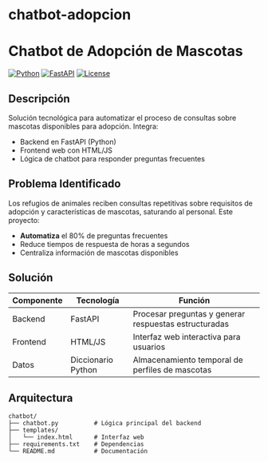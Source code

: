 # chatbot-adopcion
#  Chatbot de Adopción de Mascotas

[![Python](https://img.shields.io/badge/Python-3.9%2B-blue)](https://www.python.org/)
[![FastAPI](https://img.shields.io/badge/Framework-FastAPI-green)](https://fastapi.tiangolo.com/)
[![License](https://img.shields.io/badge/License-MIT-yellow)](LICENSE)

## Descripción
Solución tecnológica para automatizar el proceso de consultas sobre mascotas disponibles para adopción. Integra:
- Backend en FastAPI (Python)
- Frontend web con HTML/JS
- Lógica de chatbot para responder preguntas frecuentes

##  Problema Identificado
Los refugios de animales reciben consultas repetitivas sobre requisitos de adopción y características de mascotas, saturando al personal. Este proyecto:
- **Automatiza** el 80% de preguntas frecuentes
- Reduce tiempos de respuesta de horas a segundos
- Centraliza información de mascotas disponibles

##  Solución
| Componente | Tecnología | Función |
|------------|------------|---------|
| Backend | FastAPI | Procesar preguntas y generar respuestas estructuradas |
| Frontend | HTML/JS | Interfaz web interactiva para usuarios |
| Datos | Diccionario Python | Almacenamiento temporal de perfiles de mascotas |

##  Arquitectura
```plaintext
chatbot/
├── chatbot.py          # Lógica principal del backend
├── templates/
│   └── index.html      # Interfaz web
├── requirements.txt    # Dependencias
└── README.md           # Documentación
